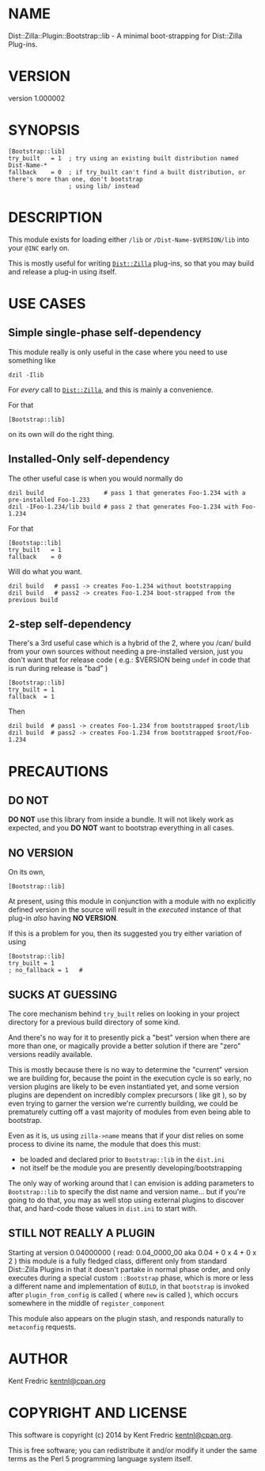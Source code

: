 # NAME

Dist::Zilla::Plugin::Bootstrap::lib - A minimal boot-strapping for Dist::Zilla Plug-ins.

# VERSION

version 1.000002

# SYNOPSIS

    [Bootstrap::lib]
    try_built   = 1  ; try using an existing built distribution named Dist-Name-*
    fallback    = 0  ; if try_built can't find a built distribution, or there's more than one, don't bootstrap
                     ; using lib/ instead

# DESCRIPTION

This module exists for loading either `/lib` or `/Dist-Name-$VERSION/lib` into your `@INC` early on.

This is mostly useful for writing [`Dist::Zilla`](https://metacpan.org/pod/Dist::Zilla) plug-ins, so that you may build and release
a plug-in using itself.

# USE CASES

## Simple single-phase self-dependency

This module really is only useful in the case where you need to use something like

    dzil -Ilib

For _every_ call to [`Dist::Zilla`](https://metacpan.org/pod/Dist::Zilla), and this is mainly a convenience.

For that

    [Bootstrap::lib]

on its own will do the right thing.

## Installed-Only self-dependency

The other useful case is when you would normally do

    dzil build                 # pass 1 that generates Foo-1.234 with a pre-installed Foo-1.233
    dzil -IFoo-1.234/lib build # pass 2 that generates Foo-1.234 with Foo-1.234

For that

    [Bootstap::lib]
    try_built   = 1
    fallback    = 0

Will do what you want.

    dzil build   # pass1 -> creates Foo-1.234 without bootstrapping
    dzil build   # pass2 -> creates Foo-1.234 boot-strapped from the previous build

## 2-step self-dependency

There's a 3rd useful case which is a hybrid of the 2, where you /can/ build from your own sources without needing a
pre-installed version, just you don't want that for release code ( e.g.: $VERSION being `undef` in code that is run during
release is "bad" )

    [Bootstrap::lib]
    try_built = 1
    fallback  = 1

Then

    dzil build  # pass1 -> creates Foo-1.234 from bootstrapped $root/lib
    dzil build  # pass2 -> creates Foo-1.234 from bootstrapped $root/Foo-1.234

# PRECAUTIONS

## DO NOT

**DO NOT** use this library from inside a bundle. It will not likely work as expected, and you **DO NOT** want
to bootstrap everything in all cases.

## NO VERSION

On its own,

    [Bootstrap::lib]

At present, using this module in conjunction with a module with no explicitly defined version in the
source will result in the _executed_ instance of that plug-in _also_ having **NO VERSION**.

If this is a problem for you, then its suggested you try either variation of using

    [Bootstrap::lib]
    try_built = 1
    ; no_fallback = 1   #

## SUCKS AT GUESSING

The core mechanism behind `try_built` relies on looking in your project directory for a previous build directory of some kind.

And there's no way for it to presently pick a "best" version when there are more than one, or magically provide a better
solution if there are "zero" versions readily available.

This is mostly because there is no way to determine the "current" version we are building for, because the point in the
execution cycle is so early, no version plugins are likely to be even instantiated yet, and some version plugins are dependent on
incredibly complex precursors ( like git ), so by even trying to garner the version we're currently building, we could be
prematurely cutting off a vast majority of modules from even being able to bootstrap.

Even as it is, us using `zilla->name` means that if your dist relies on some process to divine its name, the module that
does this must:

- be loaded and declared prior to `Bootstrap::lib` in the `dist.ini`
- not itself be the module you are presently developing/bootstrapping

The only way of working around that I can envision is adding parameters to `Bootstrap::lib` to specify the dist name and version
name... but if you're going to do that, you may as well stop using external plugins to discover that, and hard-code those values
in `dist.ini` to start with.

## STILL NOT REALLY A PLUGIN

Starting at version 0.04000000 ( read: 0.04\_0000\_00 aka 0.04 + 0 x 4 + 0 x 2 ) this module is a fully fledged class, different
only from standard Dist::Zilla Plugins in that it doesn't partake in normal phase order, and only executes during a special
custom `::Bootstrap` phase, which is more or less a different name and implementation of `BUILD`, in that `bootstrap` is
invoked after `plugin_from_config` is called ( where `new` is called ), which occurs somewhere in the middle of
`register_component`

This module also appears on the plugin stash, and responds naturally to `metaconfig` requests.

# AUTHOR

Kent Fredric <kentnl@cpan.org>

# COPYRIGHT AND LICENSE

This software is copyright (c) 2014 by Kent Fredric <kentnl@cpan.org>.

This is free software; you can redistribute it and/or modify it under
the same terms as the Perl 5 programming language system itself.
